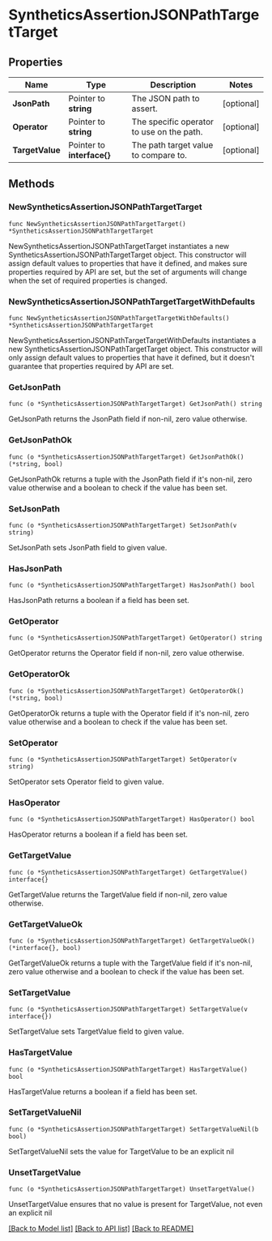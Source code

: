# SyntheticsAssertionJSONPathTargetTarget

## Properties

Name | Type | Description | Notes
---- | ---- | ----------- | ------
**JsonPath** | Pointer to **string** | The JSON path to assert. | [optional] 
**Operator** | Pointer to **string** | The specific operator to use on the path. | [optional] 
**TargetValue** | Pointer to **interface{}** | The path target value to compare to. | [optional] 

## Methods

### NewSyntheticsAssertionJSONPathTargetTarget

`func NewSyntheticsAssertionJSONPathTargetTarget() *SyntheticsAssertionJSONPathTargetTarget`

NewSyntheticsAssertionJSONPathTargetTarget instantiates a new SyntheticsAssertionJSONPathTargetTarget object.
This constructor will assign default values to properties that have it defined,
and makes sure properties required by API are set, but the set of arguments
will change when the set of required properties is changed.

### NewSyntheticsAssertionJSONPathTargetTargetWithDefaults

`func NewSyntheticsAssertionJSONPathTargetTargetWithDefaults() *SyntheticsAssertionJSONPathTargetTarget`

NewSyntheticsAssertionJSONPathTargetTargetWithDefaults instantiates a new SyntheticsAssertionJSONPathTargetTarget object.
This constructor will only assign default values to properties that have it defined,
but it doesn't guarantee that properties required by API are set.

### GetJsonPath

`func (o *SyntheticsAssertionJSONPathTargetTarget) GetJsonPath() string`

GetJsonPath returns the JsonPath field if non-nil, zero value otherwise.

### GetJsonPathOk

`func (o *SyntheticsAssertionJSONPathTargetTarget) GetJsonPathOk() (*string, bool)`

GetJsonPathOk returns a tuple with the JsonPath field if it's non-nil, zero value otherwise
and a boolean to check if the value has been set.

### SetJsonPath

`func (o *SyntheticsAssertionJSONPathTargetTarget) SetJsonPath(v string)`

SetJsonPath sets JsonPath field to given value.

### HasJsonPath

`func (o *SyntheticsAssertionJSONPathTargetTarget) HasJsonPath() bool`

HasJsonPath returns a boolean if a field has been set.

### GetOperator

`func (o *SyntheticsAssertionJSONPathTargetTarget) GetOperator() string`

GetOperator returns the Operator field if non-nil, zero value otherwise.

### GetOperatorOk

`func (o *SyntheticsAssertionJSONPathTargetTarget) GetOperatorOk() (*string, bool)`

GetOperatorOk returns a tuple with the Operator field if it's non-nil, zero value otherwise
and a boolean to check if the value has been set.

### SetOperator

`func (o *SyntheticsAssertionJSONPathTargetTarget) SetOperator(v string)`

SetOperator sets Operator field to given value.

### HasOperator

`func (o *SyntheticsAssertionJSONPathTargetTarget) HasOperator() bool`

HasOperator returns a boolean if a field has been set.

### GetTargetValue

`func (o *SyntheticsAssertionJSONPathTargetTarget) GetTargetValue() interface{}`

GetTargetValue returns the TargetValue field if non-nil, zero value otherwise.

### GetTargetValueOk

`func (o *SyntheticsAssertionJSONPathTargetTarget) GetTargetValueOk() (*interface{}, bool)`

GetTargetValueOk returns a tuple with the TargetValue field if it's non-nil, zero value otherwise
and a boolean to check if the value has been set.

### SetTargetValue

`func (o *SyntheticsAssertionJSONPathTargetTarget) SetTargetValue(v interface{})`

SetTargetValue sets TargetValue field to given value.

### HasTargetValue

`func (o *SyntheticsAssertionJSONPathTargetTarget) HasTargetValue() bool`

HasTargetValue returns a boolean if a field has been set.

### SetTargetValueNil

`func (o *SyntheticsAssertionJSONPathTargetTarget) SetTargetValueNil(b bool)`

 SetTargetValueNil sets the value for TargetValue to be an explicit nil

### UnsetTargetValue
`func (o *SyntheticsAssertionJSONPathTargetTarget) UnsetTargetValue()`

UnsetTargetValue ensures that no value is present for TargetValue, not even an explicit nil

[[Back to Model list]](../README.md#documentation-for-models) [[Back to API list]](../README.md#documentation-for-api-endpoints) [[Back to README]](../README.md)


